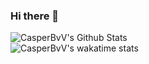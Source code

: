 ### Hi there 👋

![CasperBvV's Github Stats](https://github-readme-stats.vercel.app/api?username=casperbvv&theme=dark&show_icons=true)  
![CasperBvV's wakatime stats](https://github-readme-stats.vercel.app/api/wakatime?username=casperbvv&theme=dark)

<!--
**CasperBvV/CasperBvV** is a ✨ _special_ ✨ repository because its `README.md` (this file) appears on your GitHub profile.

Here are some ideas to get you started:

- 🔭 I’m currently working on ...
- 🌱 I’m currently learning ...
- 👯 I’m looking to collaborate on ...
- 🤔 I’m looking for help with ...
- 💬 Ask me about ...
- 📫 How to reach me: ...
- 😄 Pronouns: ...
- ⚡ Fun fact: ...
-->
